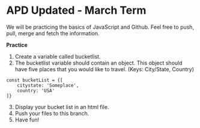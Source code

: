 # APD Updated - March Term

We will be practicing the basics of JavaScript and Github. Feel free to push, pull, merge and fetch the information.  


**Practice**
1. Create a variable called bucketlist.
2. The bucketlist variable should contain an object. This object should have five places that you would like to travel. (Keys: City/State, Country)
```
const bucketList = {[
    citystate: 'Someplace',
    country: 'USA'
]}
```
3. Display your bucket list in an html file.
4. Push your files to this branch.
5. Have fun!